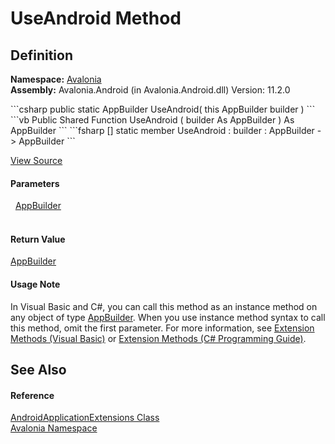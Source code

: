 # UseAndroid Method




## Definition
**Namespace:** <a href="N_Avalonia">Avalonia</a>  
**Assembly:** Avalonia.Android (in Avalonia.Android.dll) Version: 11.2.0

<Tabs groupId="api-code-preview">
<TabItem value="csharp" label="C#">
```csharp
public static AppBuilder UseAndroid(
	this AppBuilder builder
)
```
</TabItem>
<TabItem value="vb" label="VB">
```vb
<ExtensionAttribute>
Public Shared Function UseAndroid ( 
	builder As AppBuilder
) As AppBuilder
```
</TabItem>
<TabItem value="fsharp" label="F#">
```fsharp
[<ExtensionAttribute>]
static member UseAndroid : 
        builder : AppBuilder -> AppBuilder 
```
</TabItem>
</Tabs>



<a href="https://github.com/AvaloniaUI/Avalonia/tree/master/src/Android/Avalonia.Android/AndroidPlatform.cs#L23" title="View the source code">View Source</a>



#### Parameters
<dl><dt>  <a href="T_Avalonia_AppBuilder">AppBuilder</a></dt><dd> </dd></dl>

#### Return Value
<a href="T_Avalonia_AppBuilder">AppBuilder</a>

#### Usage Note
In Visual Basic and C#, you can call this method as an instance method on any object of type <a href="T_Avalonia_AppBuilder">AppBuilder</a>. When you use instance method syntax to call this method, omit the first parameter. For more information, see <a href="https://docs.microsoft.com/dotnet/visual-basic/programming-guide/language-features/procedures/extension-methods" target="_blank" rel="noopener noreferrer">Extension Methods (Visual Basic)</a> or <a href="https://docs.microsoft.com/dotnet/csharp/programming-guide/classes-and-structs/extension-methods" target="_blank" rel="noopener noreferrer">Extension Methods (C# Programming Guide)</a>.

## See Also


#### Reference
<a href="T_Avalonia_AndroidApplicationExtensions">AndroidApplicationExtensions Class</a>  
<a href="N_Avalonia">Avalonia Namespace</a>  

